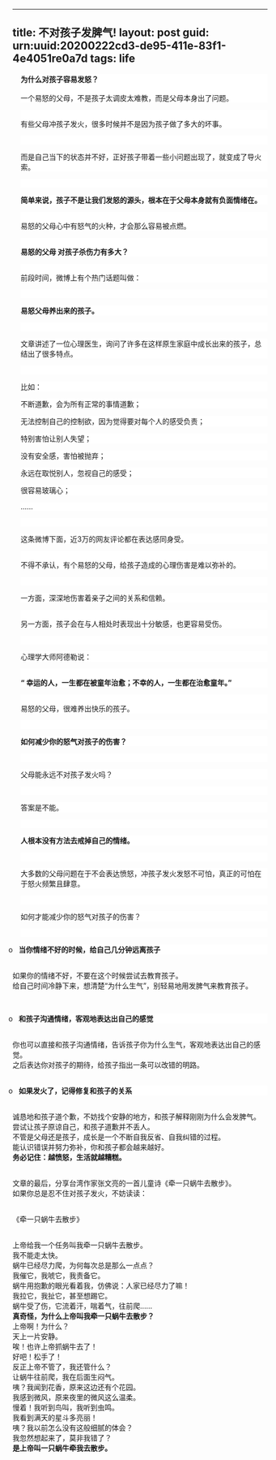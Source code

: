 ---
title: 不对孩子发脾气!
layout: post
guid: urn:uuid:20200222cd3-de95-411e-83f1-4e4051re0a7d
tags:
  life 
 ---
<p>
	<p class="MsoNormal" style="margin-left:12.0pt;background:white;">
		<b>为什么对孩子容易发怒？</b><br />
<br />
<span>一个易怒的父母，不是孩子太调皮太难教，而是父母本身出了问题。</span>
	</p>
	<p class="MsoNormal" style="margin-left:12.0pt;background:white;">
		<br />
<span>有些父母冲孩子发火，很多时候并不是因为孩子做了多大的坏事。</span>
	</p>
	<p class="MsoNormal" style="margin-left:12.0pt;background:white;">
		<br />
	</p>
	<p class="MsoNormal" style="margin-left:12.0pt;background:white;">
		而是自己当下的状态并不好，正好孩子带着一些小问题出现了，就变成了导火索。
	</p>
	<p class="MsoNormal" style="margin-left:12.0pt;background:white;">
		<br />
	</p>
	<p class="MsoNormal" style="margin-left:12.0pt;background:white;">
		<b>简单来说，孩子不是让我们发怒的源头，根本在于父母本身就有负面情绪在。</b>
	</p>
	<p class="MsoNormal" style="margin-left:12.0pt;background:white;">
		<br />
<span>易怒的父母心中有怒气的火种，才会那么容易被点燃。</span>
	</p>
	<p class="MsoNormal" style="margin-left:12.0pt;background:white;">
		<br />
<b>易怒的父母</b><b> </b><b>对孩子杀伤力有多大？</b>
	</p>
	<p class="MsoNormal" style="margin-left:12.0pt;background:white;">
		<br />
<span>前段时间，微博上有个热门话题叫做：</span>
	</p>
	<p class="MsoNormal" style="margin-left:12.0pt;background:white;">
		<br />
	</p>
	<p class="MsoNormal" style="margin-left:12.0pt;background:white;">
		<b>易怒父母养出来的孩子。</b>
	</p>
	<p class="MsoNormal" style="margin-left:12.0pt;background:white;">
		<br />
	</p>
	<p class="MsoNormal" style="margin-left:12.0pt;background:white;">
		文章讲述了一位心理医生，询问了许多在这样原生家庭中成长出来的孩子，总结出了很多特点。
	</p>
	<p class="MsoNormal" style="margin-left:12.0pt;background:white;">
		<br />
	</p>
	<p class="MsoNormal" style="margin-left:12.0pt;background:white;">
		比如：
	</p>
	<p class="MsoNormal" style="margin-left:12.0pt;background:white;">
		不断道歉，会为所有正常的事情道歉；
	</p>
	<p class="MsoNormal" style="margin-left:12.0pt;background:white;">
		无法控制自己的控制欲，因为觉得要对每个人的感受负责；
	</p>
	<p class="MsoNormal" style="margin-left:12.0pt;background:white;">
		特别害怕让别人失望；
	</p>
	<p class="MsoNormal" style="margin-left:12.0pt;background:white;">
		没有安全感，害怕被抛弃；
	</p>
	<p class="MsoNormal" style="margin-left:12.0pt;background:white;">
		永远在取悦别人，忽视自己的感受；
	</p>
	<p class="MsoNormal" style="margin-left:12.0pt;background:white;">
		很容易玻璃心；
	</p>
	<p class="MsoNormal" style="margin-left:12.0pt;background:white;">
		......
	</p>
	<p class="MsoNormal" style="margin-left:12.0pt;background:white;">
		<br />
	</p>
	<p class="MsoNormal" style="margin-left:12.0pt;background:white;">
		这条微博下面，近3<span>万的网友评论都在表达感同身受。</span>
	</p>
	<p class="MsoNormal" style="margin-left:12.0pt;background:white;">
		<br />
<span>不得不承认，有个易怒的父母，给孩子造成的心理伤害是难以弥补的。</span>
	</p>
	<p class="MsoNormal" style="margin-left:12.0pt;background:white;">
		<br />
	</p>
	<p class="MsoNormal" style="margin-left:12.0pt;background:white;">
		一方面，深深地伤害着亲子之间的关系和信赖。
	</p>
	<p class="MsoNormal" style="margin-left:12.0pt;background:white;">
		<br />
<span>另一方面，孩子会在与人相处时表现出十分敏感，也更容易受伤。</span>
	</p>
	<p class="MsoNormal" style="margin-left:12.0pt;background:white;">
		<br />
	</p>
	<p class="MsoNormal" style="margin-left:12.0pt;background:white;">
		心理学大师阿德勒说：
	</p>
	<p class="MsoNormal" style="margin-left:12.0pt;background:white;">
		<br />
<b>“ 幸运的人，一生都在被童年治愈；不幸的人，一生都在治愈童年。”</b>
	</p>
	<p class="MsoNormal" style="margin-left:12.0pt;background:white;">
		<br />
<span>易怒的父母，很难养出快乐的孩子。</span>
	</p>
	<p class="MsoNormal" style="margin-left:12.0pt;background:white;">
		<br />
	</p>
	<p class="MsoNormal" style="margin-left:12.0pt;background:white;">
		<b>如何减少你的怒气对孩子的伤害？</b>
	</p>
	<p class="MsoNormal" style="margin-left:12.0pt;background:white;">
		<br />
	</p>
	<p class="MsoNormal" style="margin-left:12.0pt;background:white;">
		父母能永远不对孩子发火吗？
	</p>
	<p class="MsoNormal" style="margin-left:12.0pt;background:white;">
		<br />
	</p>
	<p class="MsoNormal" style="margin-left:12.0pt;background:white;">
		答案是不能。
	</p>
	<p class="MsoNormal" style="margin-left:12.0pt;background:white;">
		<br />
	</p>
	<p class="MsoNormal" style="margin-left:12.0pt;background:white;">
		<b>人根本没有方法去戒掉自己的情绪。</b>
	</p>
	<p class="MsoNormal" style="margin-left:12.0pt;background:white;">
		<br />
	</p>
	<p class="MsoNormal" style="margin-left:12.0pt;background:white;">
		大多数的父母问题在于不会表达愤怒，冲孩子发火发怒不可怕，真正的可怕在于怒火频繁且肆意。
	</p>
	<p class="MsoNormal" style="margin-left:12.0pt;background:white;">
		<br />
	</p>
	<p class="MsoNormal" style="margin-left:12.0pt;background:white;">
		如何才能减少你的怒气对孩子的伤害？
	</p>
	<p class="MsoNormal" style="margin-left:12.0pt;background:white;">
		<br />
	</p>
	<p class="MsoNormal" style="margin-left:12.0pt;text-indent:-.25in;background:white;">
		o&nbsp;&nbsp; <b>当你情绪不好的时候，给自己几分钟远离孩子</b><b></b>
	</p>
	<p class="MsoNormal" align="left" style="text-align:left;">
		<br />
如果你的情绪不好，不要在这个时候尝试去教育孩子。<br />
给自己时间冷静下来，想清楚“为什么生气”，别轻易地用发脾气来教育孩子。
	</p>
	<p class="MsoNormal" align="left" style="text-align:left;">
		<br />
	</p>
	<p class="MsoNormal" style="margin-left:12.0pt;text-indent:-.25in;background:white;">
		o&nbsp;&nbsp; <b>和孩子沟通情绪，客观地表达出自己的感觉</b><b></b>
	</p>
	<p class="MsoNormal" align="left" style="text-align:left;">
		<br />
你也可以直接和孩子沟通情绪，告诉孩子你为什么生气，客观地表达出自己的感觉。<br />
之后表达你对孩子的期待，给孩子指出一条可以改错的明路。<br />
<b><br />
</b>
	</p>
	<p class="MsoNormal" style="margin-left:12.0pt;text-indent:-.25in;background:white;">
		o&nbsp;&nbsp; <b>如果发火了，记得修复和孩子的关系</b><b></b>
	</p>
	<p class="MsoNormal" align="left" style="text-align:left;">
		<br />
诚恳地和孩子道个歉，不妨找个安静的地方，和孩子解释刚刚为什么会发脾气。<br />
尝试让孩子原谅自己，和孩子道歉并不丢人。<br />
不管是父母还是孩子，成长是一个不断自我反省、自我纠错的过程。<br />
能认识错误并努力弥补，你和孩子都会越来越好。<br />
<b>务必记住：越愤怒，生活就越糟糕。</b><b></b>
	</p>
	<p class="MsoNormal" align="left" style="text-align:left;">
		<br />
文章的最后，分享台湾作家张文亮的一首儿童诗《牵一只蜗牛去散步》。<br />
如果你总是忍不住对孩子发火，不妨读读：
	</p>
	<p class="MsoNormal" align="left" style="text-align:left;">
		<br />
《牵一只蜗牛去散步》
	</p>
	<p class="MsoNormal" align="left" style="text-align:left;">
		<br />
上帝给我一个任务叫我牵一只蜗牛去散步。<br />
我不能走太快。<br />
蜗牛已经尽力爬，为何每次总是那么一点点？<br />
我催它，我唬它，我责备它。<br />
蜗牛用抱歉的眼光看着我，仿佛说：人家已经尽力了嘛！<br />
我拉它，我扯它，甚至想踢它。<br />
蜗牛受了伤，它流着汗，喘着气，往前爬……<br />
<b>真奇怪，为什么上帝叫我牵一只蜗牛去散步？</b><br />
上帝啊！为什么？<br />
天上一片安静。<br />
唉！也许上帝抓蜗牛去了！<br />
好吧！松手了！<br />
反正上帝不管了，我还管什么？<br />
让蜗牛往前爬，我在后面生闷气。<br />
咦？我闻到花香，原来这边还有个花园。<br />
我感到微风，原来夜里的微风这么温柔。<br />
慢着！我听到鸟叫，我听到虫鸣。<br />
我看到满天的星斗多亮丽！<br />
咦？我以前怎么没有这般细腻的体会？<br />
我忽然想起来了，莫非我错了？<br />
<b>是上帝叫一只蜗牛牵我去散步。</b>
	</p>
</p>
